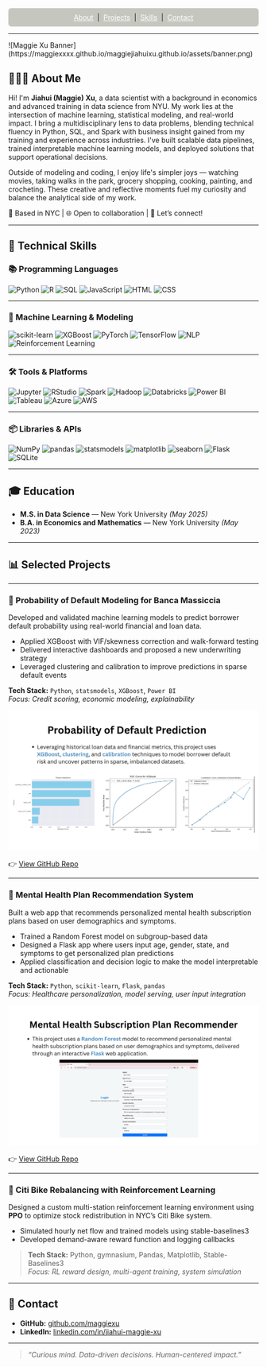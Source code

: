 <div align="center" style="background-color: rgba(141,146,129, 0.5); padding: 10px; border-radius: 6px;">
  <a href="#-about-me" style="color: white;">About</a> &nbsp;|&nbsp;
  <a href="#-selected-projects" style="color: white;">Projects</a> &nbsp;|&nbsp;
  <a href="#-technical-skills" style="color: white;">Skills</a> &nbsp;|&nbsp;
  <a href="#-contact" style="color: white;">Contact</a>
</div>

<hr>
![Maggie Xu Banner](https://maggiexxxx.github.io/maggiejiahuixu.github.io/assets/banner.png) <!-- Optional banner image -->

## 👩🏻‍💻 About Me

Hi! I'm **Jiahui (Maggie) Xu**, a data scientist with a background in economics and advanced training in data science from NYU. My work lies at the intersection of machine learning, statistical modeling, and real-world impact. I bring a multidisciplinary lens to data problems, blending technical fluency in Python, SQL, and Spark with business insight gained from my training and experience across industries. I've built scalable data pipelines, trained interpretable machine learning models, and deployed solutions that support operational decisions.

Outside of modeling and coding, I enjoy life's simpler joys — watching movies, taking walks in the park, grocery shopping, cooking, painting, and crocheting. These creative and reflective moments fuel my curiosity and balance the analytical side of my work.

📍 Based in NYC | 🌐 Open to collaboration | 💬 Let’s connect!

---

## 🔧 Technical Skills

### 📚 Programming Languages

![Python](https://img.shields.io/badge/Python-3776AB?style=for-the-badge&logo=python&logoColor=white)
![R](https://img.shields.io/badge/R-276DC3?style=for-the-badge&logo=r&logoColor=white)
![SQL](https://img.shields.io/badge/SQL-4479A1?style=for-the-badge&logo=postgresql&logoColor=white)
![JavaScript](https://img.shields.io/badge/JavaScript-F7DF1E?style=for-the-badge&logo=javascript&logoColor=black)
![HTML](https://img.shields.io/badge/HTML-E34F26?style=for-the-badge&logo=html5&logoColor=white)
![CSS](https://img.shields.io/badge/CSS-1572B6?style=for-the-badge&logo=css3&logoColor=white)

---

### 🧠 Machine Learning & Modeling

![scikit-learn](https://img.shields.io/badge/scikit--learn-F7931E?style=for-the-badge&logo=scikitlearn&logoColor=white)
![XGBoost](https://img.shields.io/badge/XGBoost-E84427?style=for-the-badge&logo=python&logoColor=white)
![PyTorch](https://img.shields.io/badge/PyTorch-EE4C2C?style=for-the-badge&logo=pytorch&logoColor=white)
![TensorFlow](https://img.shields.io/badge/TensorFlow-FF6F00?style=for-the-badge&logo=tensorflow&logoColor=white)
![NLP](https://img.shields.io/badge/NLP-2E8B57?style=for-the-badge)
![Reinforcement Learning](https://img.shields.io/badge/Reinforcement%20Learning-8A2BE2?style=for-the-badge)

---

### 🛠 Tools & Platforms

![Jupyter](https://img.shields.io/badge/Jupyter-F37626?style=for-the-badge&logo=jupyter&logoColor=white)
![RStudio](https://img.shields.io/badge/RStudio-75AADB?style=for-the-badge&logo=rstudio&logoColor=white)
![Spark](https://img.shields.io/badge/Apache%20Spark-E25A1C?style=for-the-badge&logo=apachespark&logoColor=white)
![Hadoop](https://img.shields.io/badge/Hadoop-66CCFF?style=for-the-badge&logo=apachehadoop&logoColor=black)
![Databricks](https://img.shields.io/badge/Databricks-E3442B?style=for-the-badge&logo=databricks&logoColor=white)
![Power BI](https://img.shields.io/badge/Power%20BI-F2C811?style=for-the-badge&logo=powerbi&logoColor=black)
![Tableau](https://img.shields.io/badge/Tableau-E97627?style=for-the-badge&logo=tableau&logoColor=white)
![Azure](https://img.shields.io/badge/Azure-0078D4?style=for-the-badge&logo=microsoftazure&logoColor=white)
![AWS](https://img.shields.io/badge/AWS-232F3E?style=for-the-badge&logo=amazonaws&logoColor=white)

---

### 📦 Libraries & APIs

![NumPy](https://img.shields.io/badge/NumPy-013243?style=for-the-badge&logo=numpy&logoColor=white)
![pandas](https://img.shields.io/badge/pandas-150458?style=for-the-badge&logo=pandas&logoColor=white)
![statsmodels](https://img.shields.io/badge/statsmodels-4B8BBE?style=for-the-badge&logo=python&logoColor=white)
![matplotlib](https://img.shields.io/badge/matplotlib-11557C?style=for-the-badge&logo=python&logoColor=white)
![seaborn](https://img.shields.io/badge/seaborn-49BEB7?style=for-the-badge&logo=python&logoColor=white)
![Flask](https://img.shields.io/badge/Flask-000000?style=for-the-badge&logo=flask&logoColor=white)
![SQLite](https://img.shields.io/badge/SQLite-003B57?style=for-the-badge&logo=sqlite&logoColor=white)

---

## 🎓 Education

- **M.S. in Data Science** — New York University _(May 2025)_  
- **B.A. in Economics and Mathematics** — New York University _(May 2023)_

---

## 📊 Selected Projects

---

### 🏦 Probability of Default Modeling for Banca Massiccia  

Developed and validated machine learning models to predict borrower default probability using real-world financial and loan data.  
- Applied XGBoost with VIF/skewness correction and walk-forward testing  
- Delivered interactive dashboards and proposed a new underwriting strategy  
- Leveraged clustering and calibration to improve predictions in sparse default events

**Tech Stack:** `Python`, `statsmodels`, `XGBoost`, `Power BI`  
*Focus: Credit scoring, economic modeling, explainability*

![Loan Default Project Preview](/assets/img/pd_overview.png)

👉 [View GitHub Repo](https://github.com/MaggieXxxx/Probability-of-Default-Analysis)

---

### 💬 Mental Health Plan Recommendation System

Built a web app that recommends personalized mental health subscription plans based on user demographics and symptoms.  
- Trained a Random Forest model on subgroup-based data  
- Designed a Flask app where users input age, gender, state, and symptoms to get personalized plan predictions  
- Applied classification and decision logic to make the model interpretable and actionable

**Tech Stack:** `Python`, `scikit-learn`, `Flask`, `pandas`  
*Focus: Healthcare personalization, model serving, user input integration*

![Mental Health Project Preview](/assets/img/mh_overview.png)

👉 [View GitHub Repo](https://github.com/MaggieXxxx/DB-FinalProject)

---

### 🛴 Citi Bike Rebalancing with Reinforcement Learning  
Designed a custom multi-station reinforcement learning environment using **PPO** to optimize stock redistribution in NYC’s Citi Bike system.  
- Simulated hourly net flow and trained models using stable-baselines3  
- Developed demand-aware reward function and logging callbacks  

> **Tech Stack:** Python, gymnasium, Pandas, Matplotlib, Stable-Baselines3  
> _Focus: RL reward design, multi-agent training, system simulation_

---

## 🔗 Contact

- **GitHub:** [github.com/maggiexu](https://maggiexxxx.github.io)  
- **LinkedIn:** [linkedin.com/in/jiahui-maggie-xu](https://www.linkedin.com/in/maggie-xu-65394617a/)  

---

> _“Curious mind. Data-driven decisions. Human-centered impact.”_
